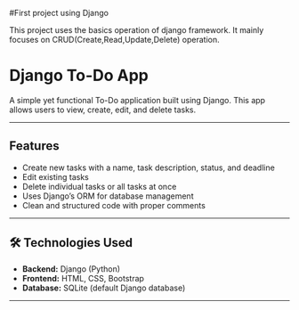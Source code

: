 #First project using Django

This project uses the basics operation of django framework. It mainly focuses on CRUD(Create,Read,Update,Delete) operation.

# Django To-Do App

A simple yet functional To-Do application built using Django. This app allows users to view, create, edit, and delete tasks.

---

## Features  

-  Create new tasks with a name, task description, status, and deadline  
-  Edit existing tasks  
-  Delete individual tasks or all tasks at once  
-  Uses Django’s ORM for database management  
-  Clean and structured code with proper comments  

---

## 🛠️ Technologies Used  

- **Backend:** Django (Python)  
- **Frontend:** HTML, CSS, Bootstrap  
- **Database:** SQLite (default Django database)  

---